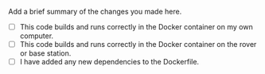 Add a brief summary of the changes you made here.

- [ ] This code builds and runs correctly in the Docker container on my own computer.
- [ ] This code builds and runs correctly in the Docker container on the rover or base station.
- [ ] I have added any new dependencies to the Dockerfile.